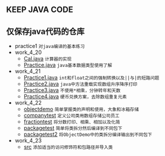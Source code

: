 ## KEEP JAVA CODE
## 仅保存java代码的仓库
- practice1 `对java编译的基本练习`
- work_4_20 
  - [Cal.java](https://github.com/lioil9/projects/blob/master/work_4_20/Cal.java) `计算器的实现`
  - [Practice.java](https://github.com/lioil9/projects/blob/master/work_4_20/Practice.java) `java基本数据类型使用了解`
- work_4_21
  - [Practice1.java](https://github.com/lioil9/projects/blob/master/work_4_21/Practice1.java)  `int和float之间的强制转换以及||与|的短路问题`
  - [Practice2.java](https://github.com/lioil9/projects/blob/master/work_4_21/Practice2.java) `java中方法重载实现数组升序降序打印`
  - [Practice3.java](https://github.com/lioil9/projects/blob/master/work_4_21/Practice3.java) `不使用*相乘，分钟转年和天数`
  - [Practice4.java](https://github.com/lioil9/projects/blob/master/work_4_21/Practice4.java) `硬币兑换方案，去除数组重复元素`
- work_4_22
  - [objectdemo](https://github.com/lioil9/projects/blob/master/work_4_22/objectdemo) `简单掌握类的声明和使用，大象和冰箱存储`
  - [companytest](https://github.com/lioil9/projects/blob/master/work_4_22/companytest) `定义公司类用数组存储公司员工`
  - [fractiontest](https://github.com/lioil9/projects/blob/master/work_4_22/fractiontest) `将分数打印、相乘、相加以及化简`
  - [packagetest](https://github.com/lioil9/projects/blob/master/work_4_22/packagetest) `简单将类拆分然后编译到不同包下`
  - [packagetest2](https://github.com/lioil9/projects/blob/master/work_4_22/packagetest2) `将ObjectDemo中的类拆分编译输出到不同包下`
- work_4_23
  - [src](https://github.com/lioil9/projects/blob/master/work_4_22/packagetest2) `添加适当的访问修饰符和包路径并导入类`
